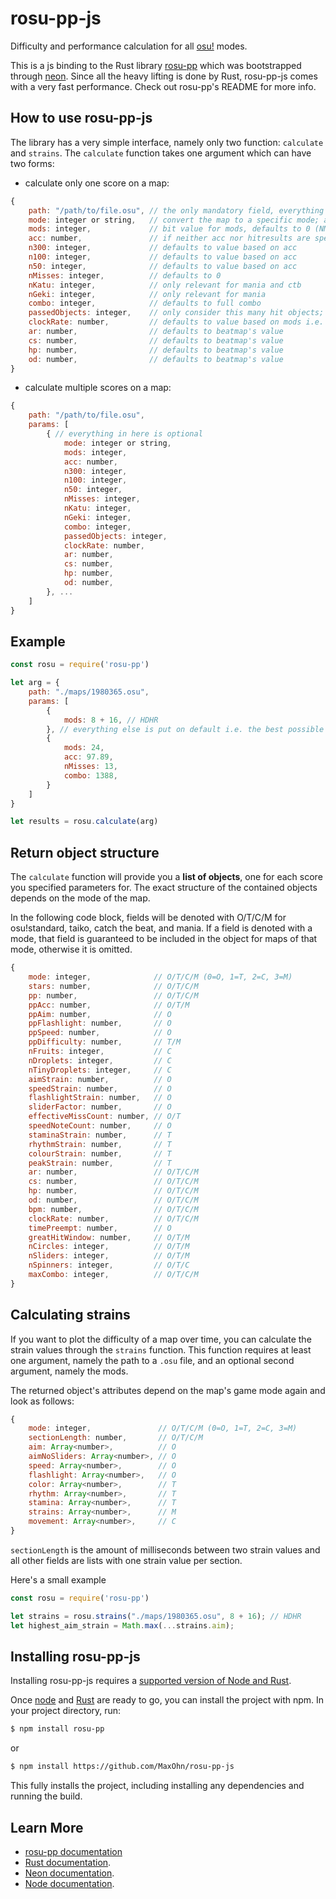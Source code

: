# rosu-pp-js

Difficulty and performance calculation for all [osu!](https://osu.ppy.sh/) modes.

This is a js binding to the Rust library [rosu-pp](https://github.com/MaxOhn/rosu-pp) which was bootstrapped through [neon](https://www.npmjs.com/package/create-neon).
Since all the heavy lifting is done by Rust, rosu-pp-js comes with a very fast performance.
Check out rosu-pp's README for more info.

## How to use rosu-pp-js

The library has a very simple interface, namely only two function: `calculate` and `strains`. The `calculate` function takes one argument which can have two forms:
- calculate only one score on a map:
```js
{
    path: "/path/to/file.osu", // the only mandatory field, everything else can be omitted
    mode: integer or string,   // convert the map to a specific mode; accepts 0/1/2/3 or "o"/"t"/"c"/"m"/various variations
    mods: integer,             // bit value for mods, defaults to 0 (NM) see https://github.com/ppy/osu-api/wiki#mods
    acc: number,               // if neither acc nor hitresults are specified, acc defaults to 100.0
    n300: integer,             // defaults to value based on acc
    n100: integer,             // defaults to value based on acc
    n50: integer,              // defaults to value based on acc
    nMisses: integer,          // defaults to 0
    nKatu: integer,            // only relevant for mania and ctb
    nGeki: integer,            // only relevant for mania
    combo: integer,            // defaults to full combo
    passedObjects: integer,    // only consider this many hit objects; useful for failed scores; defaults to all objects
    clockRate: number,         // defaults to value based on mods i.e. 1.5 for DT, 0.75 for HT, 1.0 for NM
    ar: number,                // defaults to beatmap's value
    cs: number,                // defaults to beatmap's value
    hp: number,                // defaults to beatmap's value
    od: number,                // defaults to beatmap's value
}
```
- calculate multiple scores on a map:
```js
{
    path: "/path/to/file.osu",
    params: [
        { // everything in here is optional
            mode: integer or string,
            mods: integer,
            acc: number,
            n300: integer,
            n100: integer,
            n50: integer,
            nMisses: integer,
            nKatu: integer,
            nGeki: integer,
            combo: integer,
            passedObjects: integer,
            clockRate: number,
            ar: number,
            cs: number,
            hp: number,
            od: number,
        }, ...
    ]
}
```

## Example

```js
const rosu = require('rosu-pp')

let arg = {
    path: "./maps/1980365.osu",
    params: [
        {
            mods: 8 + 16, // HDHR
        }, // everything else is put on default i.e. the best possible score on HDHR
        {
            mods: 24,
            acc: 97.89,
            nMisses: 13,
            combo: 1388,
        }
    ]
}

let results = rosu.calculate(arg)
```

## Return object structure

The `calculate` function will provide you a **list of objects**, one for each score you specified parameters for. The exact structure of the contained objects depends on the mode of the map.

In the following code block, fields will be denoted with O/T/C/M for osu!standard, taiko, catch the beat, and mania. If a field is denoted with a mode, that field is guaranteed to be included in the object for maps of that mode, otherwise it is omitted.

```js
{
    mode: integer,              // O/T/C/M (0=O, 1=T, 2=C, 3=M)
    stars: number,              // O/T/C/M
    pp: number,                 // O/T/C/M
    ppAcc: number,              // O/T/M
    ppAim: number,              // O
    ppFlashlight: number,       // O
    ppSpeed: number,            // O
    ppDifficulty: number,       // T/M
    nFruits: integer,           // C
    nDroplets: integer,         // C
    nTinyDroplets: integer,     // C
    aimStrain: number,          // O
    speedStrain: number,        // O
    flashlightStrain: number,   // O
    sliderFactor: number,       // O
    effectiveMissCount: number, // O/T
    speedNoteCount: number,     // O
    staminaStrain: number,      // T
    rhythmStrain: number,       // T
    colourStrain: number,       // T
    peakStrain: number,         // T
    ar: number,                 // O/T/C/M
    cs: number,                 // O/T/C/M
    hp: number,                 // O/T/C/M
    od: number,                 // O/T/C/M
    bpm: number,                // O/T/C/M
    clockRate: number,          // O/T/C/M
    timePreempt: number,        // O
    greatHitWindow: number,     // O/T/M
    nCircles: integer,          // O/T/M
    nSliders: integer,          // O/T/M
    nSpinners: integer,         // O/T/C
    maxCombo: integer,          // O/T/C/M
}
```

## Calculating strains

If you want to plot the difficulty of a map over time, you can calculate the strain values through the `strains` function.
This function requires at least one argument, namely the path to a `.osu` file,
and an optional second argument, namely the mods.

The returned object's attributes depend on the map's game mode again and look as follows:
```js
{
    mode: integer,               // O/T/C/M (0=O, 1=T, 2=C, 3=M)
    sectionLength: number,       // O/T/C/M
    aim: Array<number>,          // O
    aimNoSliders: Array<number>, // O
    speed: Array<number>,        // O
    flashlight: Array<number>,   // O
    color: Array<number>,        // T
    rhythm: Array<number>,       // T
    stamina: Array<number>,      // T
    strains: Array<number>,      // M
    movement: Array<number>,     // C
}
```
`sectionLength` is the amount of milliseconds between two strain values
and all other fields are lists with one strain value per section.

Here's a small example
```js
const rosu = require('rosu-pp')

let strains = rosu.strains("./maps/1980365.osu", 8 + 16); // HDHR
let highest_aim_strain = Math.max(...strains.aim);
```

## Installing rosu-pp-js

Installing rosu-pp-js requires a [supported version of Node and Rust](https://github.com/neon-bindings/neon#platform-support).

Once [node](https://nodejs.org) and [Rust](https://www.rust-lang.org/learn/get-started) are ready to go, you can install the project with npm. In your project directory, run:

```sh
$ npm install rosu-pp
```

or

```sh
$ npm install https://github.com/MaxOhn/rosu-pp-js
```

This fully installs the project, including installing any dependencies and running the build.

## Learn More
- [rosu-pp documentation](https://docs.rs/rosu-pp)
- [Rust documentation](https://www.rust-lang.org).
- [Neon documentation](https://neon-bindings.com).
- [Node documentation](https://nodejs.org).
